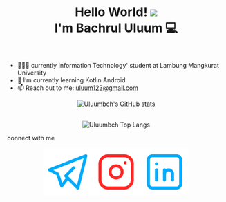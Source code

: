 
<h1 align="center">Hello World! <img src="https://raw.githubusercontent.com/MartinHeinz/MartinHeinz/master/wave.gif" width="30px">
  <br> I'm Bachrul Uluum 💻</h1>

<br>

- 👨🏻‍🎓 currently Information Technology' student at Lambung Mangkurat University
- 🌱 I’m currently learning Kotlin Android
- 📫 Reach out to me: uluum123@gmail.com
<div align="center">

[![Uluumbch's GitHub stats](https://github-readme-stats.vercel.app/api?username=uluumbch&theme=tokyonight&show_icons=true)](https://github.com/anuraghazra/github-readme-stats)
 
<br> ![Uluumbch Top Langs](https://github-readme-stats.vercel.app/api/top-langs/?username=uluumbch&layout=compact&theme=tokyonight)

</div>

connect with me
<div align="center">

  [![uluumbch](./icons/telegram.svg)](https://t.me/uluumbch)[![uluumbch](./icons/instagram.svg)](https://instagram.com/uluumbch)[![Bachrul Uluum](./icons/linkedin.svg)](https://www.linkedin.com/in/bachrul-uluum/)

</div>
<!---
uluumbch/uluumbch is a ✨ special ✨ repository because its `README.md` (this file) appears on your GitHub profile.
You can click the Preview link to take a look at your changes.
--->
